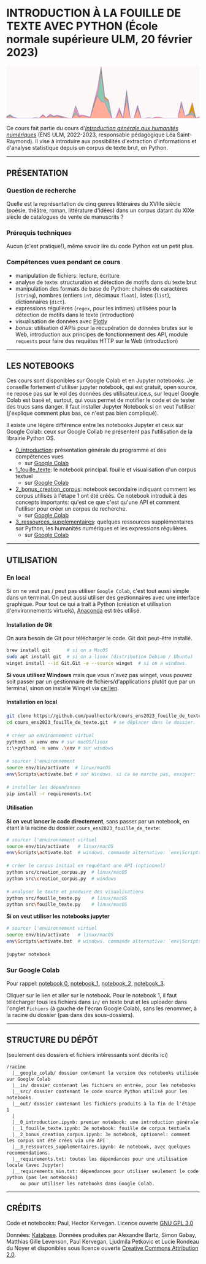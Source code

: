 # INTRODUCTION À LA FOUILLE DE TEXTE AVEC PYTHON (École normale supérieure ULM, 20 février 2023)

![bannière](./img/banner.png)

Ce cours fait partie du cours d'[*Introduction générale aux humanités numériques*](https://odhn.ens.psl.eu/article/introduction-generale-aux-humanites-numeriques) (ENS ULM, 2022-2023, responsable pédagogique Léa Saint-Raymond). 
Il vise à introduire aux possibilités d'extraction d'informations et d'analyse statistique depuis
un corpus de texte brut, en Python. 

--- 

## PRÉSENTATION

### Question de recherche
Quelle est la représentation de cinq genres littéraires du XVIIIe siècle
(poésie, théâtre, roman, littérature d'idées) dans un corpus datant du XIXe siècle de catalogues de 
vente de manuscrits ?

### Prérequis techniques

Aucun (c'est pratique!), même savoir lire du code Python est un petit plus.

### Compétences vues pendant ce cours

- manipulation de fichiers: lecture, écriture
- analyse de texte: structuration et détection de motifs dans du texte brut
- manipulation des formats de base de Python: chaînes de caractères (`string`),
  nombres (entiers `int`, décimaux `float`), listes (`list`), dictionnaires (`dict`).
- expressions régulières (`regex`, pour les intimes) utilisées pour la détection de 
  motifs dans le texte (introduction)
- visualisation de données avec [Plotly](https://plotly.com/python/)
- *bonus*: utilisation d'APIs pour la récupération de données brutes sur le Web, 
  introduction aux principes de fonctionnement des API, module `requests` pour
  faire des requêtes HTTP sur le Web (introduction)

---

## LES NOTEBOOKS

Ces cours sont disponibles sur Google Colab et en Jupyter notebooks. Je conseille
fortement d'utiliser jupyter notebook, qui est gratuit, open source, ne repose pas sur le vol des données des
utilisateur.ice.s, sur lequel Google Colab est basé et, surtout, qui vous permet de motifier le code et 
de tester des trucs sans danger.  Il faut installer Jupyter Notebook si on veut l'utiliser (j'explique 
comment plus bas, ce n'est pas bien compliqué).

Il existe une légère différence entre les notebooks Jupyter et ceux sur Google Colab: ceux sur
Google Collab ne présentent pas l'utilisation de la librairie Python OS.

- [0_introduction](./0_introduction.ipynb): présentation générale du programme et des compétences vues
  - sur [Google Colab](https://colab.research.google.com/drive/1HmtwxMbiCQz4wed-tY57Qf-AI5EpL6Ux?usp=sharing)
- [1_fouille_texte](./1_fouille_texte.ipynb): le notebook principal. fouille et visualisation d'un corpus textuel
  - sur [Google Colab](https://colab.research.google.com/drive/1NHCg4HiTZVZbeZqeSMJthFw6r5TYzqCB?usp=sharing)
- [2_bonus_creation_corpus](./2_bonus_creation_corpus.ipynb): notebook secondaire indiquant comment les corpus utilisés
  à l'étape 1 ont été créés. Ce notebook introduit à des concepts importants: qu'est ce que c'est qu'une API et
  comment l'utiliser pour créer un corpus de recherche.
  - sur [Google Colab](https://colab.research.google.com/drive/15veTQ_VsmwAwG9RAijibkO9COg3QuDq-?usp=sharing)
- [3_ressources_supplementaires](./3_ressources_supplementaires.ipynb): quelques ressources supplémentaires sur
  Python, les humanités numériques et les expressions régulières.
  - sur [Google Colab](https://colab.research.google.com/drive/1DIM-zHq230x6fyZRoKOuYIf3K7udxloB?usp=sharing)

---

## UTILISATION

### En local

Si on ne veut pas / peut pas utiliser `Google Colab`, c'est tout aussi simple dans
un terminal. On peut aussi utiliser des gestionnaires avec une interface graphique.
Pour tout ce qui a trait à Python (création et utilisation d'environnements virtuels), 
[Anaconda](https://www.anaconda.com/products/distribution) est très utilisé.

#### Installation de Git

On aura besoin de Git pour télécharger le code. Git doit peut-être installé.

```bash
brew install git      # si on a MacOS
sudo apt install git  # si on a linux (distribution Debian / Ubuntu)
winget install --id Git.Git -e --source winget  # si on a windows.
```

**Si vous utilisez Windows** mais que vous n'avez pas winget, vous pouvez soit
passer par un gestionnaire de fichiers/d'applications plutôt que par un terminal,
sinon on installe Winget via [ce lien](https://docs.microsoft.com/en-us/windows/package-manager/winget).

#### Installation en local

```bash
git clone https://github.com/paulhectork/cours_ens2023_fouille_de_texte.git  # cloner le dépôt git
cd cours_ens2023_fouille_de_texte.git  # se déplacer dans le dossier.

# créer un environnement virtuel 
python3 -m venv env # sur macOS/linux
c:\>python3 -m venv .\env # sur windows

# sourcer l'environnement
source env/bin/activate  # linux/macOS
env\Scripts\activate.bat # sur Windows. si ca ne marche pas, essayer: `env\Scripts\Activate.ps1` 

# installer les dépendances
pip install -r requirements.txt
```

#### Utilisation

**Si on veut lancer le code directement**, sans passer par un notebook, en étant à la racine
du dossier `cours_ens2023_fouille_de_texte`:

```bash
# sourcer l'environnement virtuel
source env/bin/activate   # linux/macOS
env\Scripts\activate.bat  # windows. commande alternative: `env\Scripts\Activate.ps1`

# créer le corpus initial en requêtant une API (optionnel)
python src/creation_corpus.py  # linux/macOS
python src\creation_corpus.py  # windows

# analyser le texte et produire des visualisations
python src/fouille_texte.py    # linux/macOS
python src\fouille_texte.py    # linux/macOS
```

**Si on veut utiliser les notebooks jupyter**

```bash
# sourcer l'environnement virtuel
source env/bin/activate   # linux/macOS
env\Scripts\activate.bat  # windows. commande alternative: `env\Scripts\Activate.ps1`

jupyter notebook
```

### Sur Google Colab

Pour rappel: [notebook 0](https://colab.research.google.com/drive/1HmtwxMbiCQz4wed-tY57Qf-AI5EpL6Ux?usp=sharing),
[notebook_1](https://colab.research.google.com/drive/1NHCg4HiTZVZbeZqeSMJthFw6r5TYzqCB?usp=sharing),
[notebook_2](https://colab.research.google.com/drive/15veTQ_VsmwAwG9RAijibkO9COg3QuDq-?usp=sharing),
[notebook_3](https://colab.research.google.com/drive/1DIM-zHq230x6fyZRoKOuYIf3K7udxloB?usp=sharing).

Cliquer sur le lien et aller sur le notebook. Pour le notebook 1, il faut télécharger tous les
fichiers dans `in/` en texte brut et les uploader dans l'onglet `Fichiers` (à gauche de l'écran
Google Colab), sans les renommer, à la racine du dossier (pas dans des sous-dossiers).

---

## STRUCTURE DU DÉPÔT

(seulement des dossiers et fichiers intéressants sont décrits ici)
```
/racine
  |__google_colab/ dossier contenant la version des notebooks utilisée sur Google Colab
  |__in/ dossier contenant les fichiers en entrée, pour les notebooks
  |__src/ dossier contenant le code source Python utilisé pour les notebooks
  |__out/ dossier contenant les fichiers produits à la fin de l'étape 1
  |
  |__0_introduction.ipynb: premier notebook: une introduction générale
  |__1_fouille_texte.ipynb: 2e notebook: fouille de corpus textuels
  |__2_bonus_creation_corpus.ipynb: 3e notebook, optionnel: comment les corpus ont été crées via une API
  |__3_ressources_supplementaires.ipynb: 4e notebook, avec quelques recommendations.
  |__requirements.txt: toutes les dépendances pour une utilisation locale (avec Jupyter)
  |__requirements_min.txt: dépendances pour utiliser seulement le code python (pas les notebooks)
     ou pour utiliser les notebooks dans Google Colab.
```
---

## CRÉDITS

Code et notebooks: Paul, Hector Kervegan. Licence ouverte [GNU GPL 3.0](./LICENSE)

Données: [Katabase](https://katabase.huma-num.fr/). Données produites par Alexandre Bartz, 
Simon Gabay, Matthias Gille Levenson, Paul Kervegan, Ljudmila Petkovic et Lucie Rondeau du Noyer
et disponibles sous licence ouverte [Creative Commons Attribution 2.0](./LICENSE_DONNEES).


